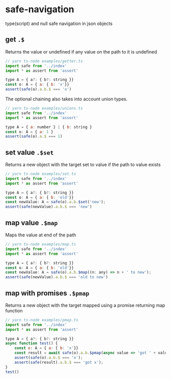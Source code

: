 # safe-navigation

type(script) and null safe navigation in json objects 

## get `.$`

Returns the value or undefined if any value on the path to it is undefined

```js
// yarn ts-node examples/getter.ts
import safe from '../index'
import * as assert from 'assert'

type A = { a?: { b?: string }}
const o: A = { a: { b: 'x'}}
assert(safe(o).a.b.$ === 'x')

```

The optional chaining also takes into account union types.

```js
// yarn ts-node examples/unions.ts
import safe from '../index'
import * as assert from 'assert'

type A = { a: number } | { b: string }
const o: A = { a: 1 }
assert(safe(o).a.$ === 1)

```

## set value `.$set`

Returns a new object with the target set to value if the path to value exists

```js
// yarn ts-node examples/set.ts
import safe from '../index'
import * as assert from 'assert'

type A = { a?: { b?: string }}
const o: A = { a: { b: 'old'}}
const newValue: A = safe(o).a.b.$set('new');
assert(safe(newValue).a.b.$ === 'new')

```

## map value `.$map`

Maps the value at end of the path

```js
// yarn ts-node examples/map.ts
import safe from '../index'
import * as assert from 'assert'

type A = { a?: { b?: string }}
const o: A = { a: { b: 'old'}}
const newValue: A = safe(o).a.b.$map((n: any) => n + ' to new');
assert(safe(newValue).a.b.$ === 'old to new')

```

## map with promises `.$pmap`

Returns a new object with the target mapped using a promise returning map function

```js
// yarn ts-node examples/pmap.ts
import safe from '../index'
import * as assert from 'assert'

type A = { a?: { b?: string }}
async function test() {
    const o: A = { a: { b: 'x'}}
    const result = await safe(o).a.b.$pmap(async value => 'got ' + value)
    assert(safe(o).a.b.$ === 'x');
    assert(safe(result).a.b.$ === 'got x');
}
test()

```



